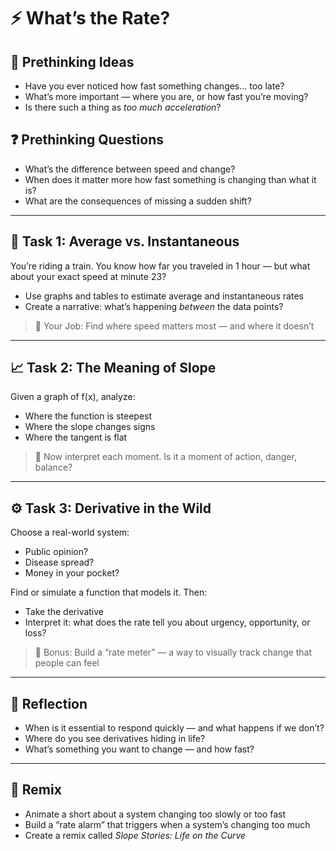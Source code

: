 # ⚡ What’s the Rate?

## 💭 Prethinking Ideas
- Have you ever noticed how fast something changes... too late?
- What’s more important — where you are, or how fast you’re moving?
- Is there such a thing as *too much acceleration*?

## ❓ Prethinking Questions
- What’s the difference between speed and change?
- When does it matter more how fast something is changing than what it is?
- What are the consequences of missing a sudden shift?

---

## 🧮 Task 1: Average vs. Instantaneous

You’re riding a train. You know how far you traveled in 1 hour — but what about your exact speed at minute 23?

- Use graphs and tables to estimate average and instantaneous rates
- Create a narrative: what’s happening *between* the data points?

> 🎯 Your Job: Find where speed matters most — and where it doesn’t

---

## 📈 Task 2: The Meaning of Slope

Given a graph of f(x), analyze:
- Where the function is steepest
- Where the slope changes signs
- Where the tangent is flat

> 🎯 Now interpret each moment. Is it a moment of action, danger, balance?

---

## ⚙️ Task 3: Derivative in the Wild

Choose a real-world system:
- Public opinion?
- Disease spread?
- Money in your pocket?

Find or simulate a function that models it. Then:
- Take the derivative
- Interpret it: what does the rate tell you about urgency, opportunity, or loss?

> 🎯 Bonus: Build a “rate meter” — a way to visually track change that people can feel

---

## 💬 Reflection

- When is it essential to respond quickly — and what happens if we don’t?
- Where do you see derivatives hiding in life?
- What’s something you want to change — and how fast?

---

## 🎨 Remix

- Animate a short about a system changing too slowly or too fast
- Build a “rate alarm” that triggers when a system’s changing too much
- Create a remix called *Slope Stories: Life on the Curve*
